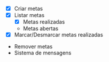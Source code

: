 - [x] Criar metas
- [x] Listar metas
    -  [x] Metas realizadas
    - Metas abertas
- [x] Marcar/Desmarcar metas realizadas
- Remover metas
- Sistema de mensagens